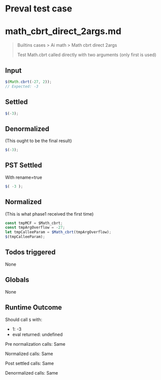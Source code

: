 # Preval test case

# math_cbrt_direct_2args.md

> Builtins cases > Ai math > Math cbrt direct 2args
>
> Test Math.cbrt called directly with two arguments (only first is used)

## Input

`````js filename=intro
$(Math.cbrt(-27, 2));
// Expected: -3
`````


## Settled


`````js filename=intro
$(-3);
`````


## Denormalized
(This ought to be the final result)

`````js filename=intro
$(-3);
`````


## PST Settled
With rename=true

`````js filename=intro
$( -3 );
`````


## Normalized
(This is what phase1 received the first time)

`````js filename=intro
const tmpMCF = $Math_cbrt;
const tmpArgOverflow = -27;
let tmpCalleeParam = $Math_cbrt(tmpArgOverflow);
$(tmpCalleeParam);
`````


## Todos triggered


None


## Globals


None


## Runtime Outcome


Should call `$` with:
 - 1: -3
 - eval returned: undefined

Pre normalization calls: Same

Normalized calls: Same

Post settled calls: Same

Denormalized calls: Same
